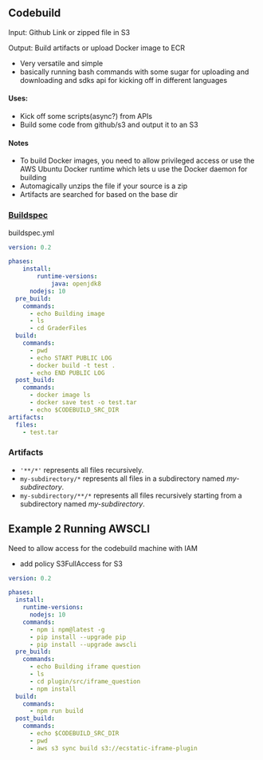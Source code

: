 ## Codebuild

Input: Github Link or zipped file in S3

Output: Build artifacts or upload Docker image to ECR

- Very versatile and simple
- basically running bash commands with some sugar for uploading and downloading and sdks api for kicking off in different languages

#### Uses:

- Kick off some scripts(async?) from APIs
- Build some code from github/s3 and output it to an S3

#### Notes

- To build Docker images, you need to allow privileged access or use the AWS Ubuntu Docker runtime which lets u use the Docker daemon for building
- Automagically unzips the file if your source is a zip
- Artifacts are searched for based on the base dir

### [Buildspec](https://docs.aws.amazon.com/codebuild/latest/userguide/build-spec-ref.html)

buildspec.yml

```yaml
version: 0.2

phases:
	install:
		runtime-versions:
			java: openjdk8
      nodejs: 10
  pre_build:
    commands:
      - echo Building image
      - ls 
      - cd GraderFiles
  build:
    commands:
      - pwd
      - echo START PUBLIC LOG
      - docker build -t test .
      - echo END PUBLIC LOG
  post_build:
    commands:
      - docker image ls
      - docker save test -o test.tar
      - echo $CODEBUILD_SRC_DIR
artifacts:
  files:
    - test.tar
```

### Artifacts

- `'**/*'` represents all files recursively.
- `my-subdirectory/*` represents all files in a subdirectory named *my-subdirectory*.
- `my-subdirectory/**/*` represents all files recursively starting from a subdirectory named *my-subdirectory*.

## Example 2 Running AWSCLI

Need to allow access for the codebuild machine with IAM

- add policy S3FullAccess for S3

```yaml
version: 0.2

phases:
  install:
    runtime-versions:
      nodejs: 10
    commands:
      - npm i npm@latest -g
      - pip install --upgrade pip
      - pip install --upgrade awscli
  pre_build:
    commands:
      - echo Building iframe question
      - ls
      - cd plugin/src/iframe_question
      - npm install
  build:
    commands:
      - npm run build
  post_build:
    commands:
      - echo $CODEBUILD_SRC_DIR
      - pwd
      - aws s3 sync build s3://ecstatic-iframe-plugin
```

